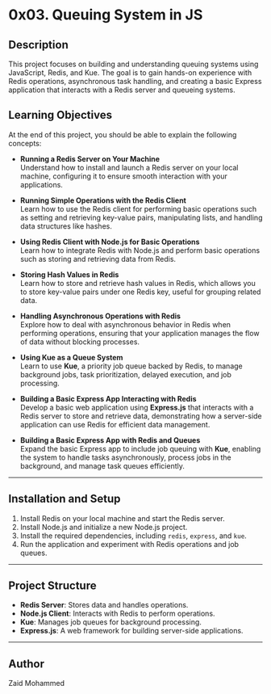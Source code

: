 # 0x03. Queuing System in JS

## Description

This project focuses on building and understanding queuing systems using JavaScript, Redis, and Kue. The goal is to gain hands-on experience with Redis operations, asynchronous task handling, and creating a basic Express application that interacts with a Redis server and queueing systems.



## Learning Objectives

At the end of this project, you should be able to explain the following concepts:

- **Running a Redis Server on Your Machine**  
  Understand how to install and launch a Redis server on your local machine, configuring it to ensure smooth interaction with your applications.

- **Running Simple Operations with the Redis Client**  
  Learn how to use the Redis client for performing basic operations such as setting and retrieving key-value pairs, manipulating lists, and handling data structures like hashes.

- **Using Redis Client with Node.js for Basic Operations**  
  Learn how to integrate Redis with Node.js and perform basic operations such as storing and retrieving data from Redis.

- **Storing Hash Values in Redis**  
  Learn how to store and retrieve hash values in Redis, which allows you to store key-value pairs under one Redis key, useful for grouping related data.

- **Handling Asynchronous Operations with Redis**  
  Explore how to deal with asynchronous behavior in Redis when performing operations, ensuring that your application manages the flow of data without blocking processes.

- **Using Kue as a Queue System**  
  Learn to use **Kue**, a priority job queue backed by Redis, to manage background jobs, task prioritization, delayed execution, and job processing.

- **Building a Basic Express App Interacting with Redis**  
  Develop a basic web application using **Express.js** that interacts with a Redis server to store and retrieve data, demonstrating how a server-side application can use Redis for efficient data management.

- **Building a Basic Express App with Redis and Queues**  
  Expand the basic Express app to include job queuing with **Kue**, enabling the system to handle tasks asynchronously, process jobs in the background, and manage task queues efficiently.

---

## Installation and Setup

1. Install Redis on your local machine and start the Redis server.
2. Install Node.js and initialize a new Node.js project.
3. Install the required dependencies, including `redis`, `express`, and `kue`.
4. Run the application and experiment with Redis operations and job queues.

---

## Project Structure

- **Redis Server**: Stores data and handles operations.
- **Node.js Client**: Interacts with Redis to perform operations.
- **Kue**: Manages job queues for background processing.
- **Express.js**: A web framework for building server-side applications.

---

## Author

Zaid Mohammed

